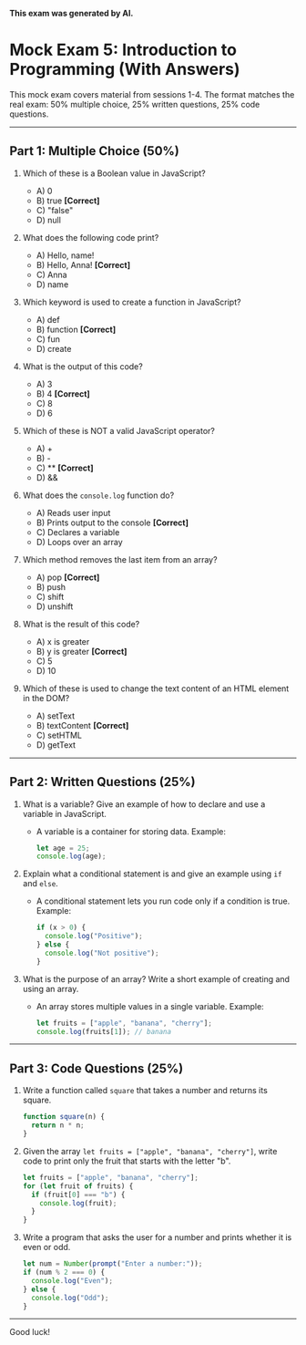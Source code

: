 <!-- filepath: Exam/mock-exam5(withanswers).md -->

**This exam was generated by AI.**

# Mock Exam 5: Introduction to Programming (With Answers)

This mock exam covers material from sessions 1-4. The format matches the real exam: 50% multiple choice, 25% written questions, 25% code questions.

---

## Part 1: Multiple Choice (50%)

1. Which of these is a Boolean value in JavaScript?
    - A) 0
    - B) true **[Correct]**
    - C) "false"
    - D) null

2. What does the following code print?
    - A) Hello, name!
    - B) Hello, Anna! **[Correct]**
    - C) Anna
    - D) name

3. Which keyword is used to create a function in JavaScript?
    - A) def
    - B) function **[Correct]**
    - C) fun
    - D) create

4. What is the output of this code?
    - A) 3
    - B) 4 **[Correct]**
    - C) 8
    - D) 6

5. Which of these is NOT a valid JavaScript operator?
    - A) +
    - B) -
    - C) ** **[Correct]**
    - D) &&

6. What does the `console.log` function do?
    - A) Reads user input
    - B) Prints output to the console **[Correct]**
    - C) Declares a variable
    - D) Loops over an array

7. Which method removes the last item from an array?
    - A) pop **[Correct]**
    - B) push
    - C) shift
    - D) unshift

8. What is the result of this code?
    - A) x is greater
    - B) y is greater **[Correct]**
    - C) 5
    - D) 10

9. Which of these is used to change the text content of an HTML element in the DOM?
    - A) setText
    - B) textContent **[Correct]**
    - C) setHTML
    - D) getText

---

## Part 2: Written Questions (25%)

1. What is a variable? Give an example of how to declare and use a variable in JavaScript.
   - A variable is a container for storing data. Example:
     ```js
     let age = 25;
     console.log(age);
     ```

2. Explain what a conditional statement is and give an example using `if` and `else`.
   - A conditional statement lets you run code only if a condition is true. Example:
     ```js
     if (x > 0) {
       console.log("Positive");
     } else {
       console.log("Not positive");
     }
     ```

3. What is the purpose of an array? Write a short example of creating and using an array.
   - An array stores multiple values in a single variable. Example:
     ```js
     let fruits = ["apple", "banana", "cherry"];
     console.log(fruits[1]); // banana
     ```

---

## Part 3: Code Questions (25%)

1. Write a function called `square` that takes a number and returns its square.
   ```js
   function square(n) {
     return n * n;
   }
   ```

2. Given the array `let fruits = ["apple", "banana", "cherry"]`, write code to print only the fruit that starts with the letter "b".
   ```js
   let fruits = ["apple", "banana", "cherry"];
   for (let fruit of fruits) {
     if (fruit[0] === "b") {
       console.log(fruit);
     }
   }
   ```

3. Write a program that asks the user for a number and prints whether it is even or odd.
   ```js
   let num = Number(prompt("Enter a number:"));
   if (num % 2 === 0) {
     console.log("Even");
   } else {
     console.log("Odd");
   }
   ```

---

Good luck!
